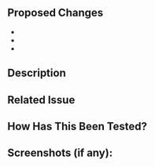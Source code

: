 
<!--- OPTIONAL -->
<!--- Provide a general summary of your changes in the Title above -->

## Proposed Changes
<!--- MANDATORY -->
<!--- Changes in short -->

  -
  -
  -

## Description
<!--- OPTIONAL -->
<!--- Describe your changes in detail -->

## Related Issue
<!--- OPTIONAL -->
<!--- Please link to the issue here: -->

## How Has This Been Tested?
<!--- MANDATORY -->
<!--- How you tested your changes and the results. -->

## Screenshots (if any):
<!--- OPTIONAL -->



